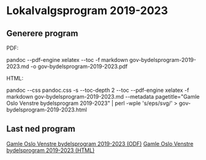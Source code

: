 # Lokalvalgsprogram 2019-2023

## Generere program

  PDF: 

  pandoc --pdf-engine xelatex --toc -f markdown gov-bydelsprogram-2019-2023.md -o gov-bydelsprogram-2019-2023.pdf
  
  HTML:
  
  pandoc --css pandoc.css -s --toc-depth 2 --toc --pdf-engine xelatex -f markdown gov-bydelsprogram-2019-2023.md --metadata pagetitle="Gamle Oslo Venstre bydelsprogram 2019-2023" | perl -wple 's/eps/svg/' > gov-bydelsprogram-2019-2023.html
    
## Last ned program

  [Gamle Oslo Venstre bydelsprogram 2019-2023 (ODF)](https://gamle-oslo-venstre.github.com/program/gov-bydelsprogram-2019-2023.pdf)
  [Gamle Oslo Venstre bydelsprogram 2019-2023 (HTML)](https://gamle-oslo-venstre.github.com/program/gov-bydelsprogram-2019-2023.html)
